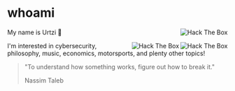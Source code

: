 # whoami

<a href="https://app.hackthebox.com/profile/655069"><img src="http://www.hackthebox.eu/badge/image/655069" alt="Hack The Box" align="right" /></a>

My name is Urtzi 👋

<img src="https://img.shields.io/badge/State-Sleeping-red" alt="Hack The Box" align="right" />
<img src="https://img.shields.io/badge/Status-Alive-green" alt="Hack The Box" align="right" />

I'm interested in cybersecurity, philosophy, music, economics, motorsports, and plenty other topics!

> "To understand how something works, figure out how to break it."
>
> Nassim Taleb
